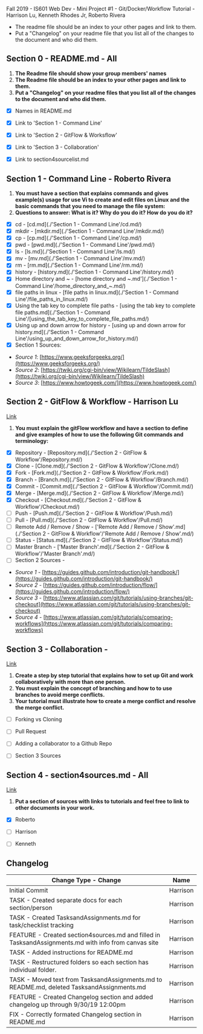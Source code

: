 Fall 2019 - IS601 Web Dev - Mini Project #1 - Git/Docker/Workflow Tutorial - Harrison Lu, Kenneth Rhodes Jr, Roberto Rivera

- The readme file should be an index to your other pages and link to them.
- Put a "Changelog" on your readme file that you list all of the changes to the document and who did them.



## Section 0 - README.md - All
1. **The Readme file should show your group members' names**
2. **The Readme file should be an index to your other pages and link to them.**
3. **Put a "Changelog" on your readme files that you list all of the changes to the document and who did them.**

- [x] Names in README.md
- [x] Link to 'Section 1 - Command Line'
- [x] Link to 'Section 2 - GitFlow & Worksflow'
- [x] Link to 'Section 3 - Collaboration'
- [x] Link to section4sourcelist.md


## Section 1 - Command Line - Roberto Rivera
1. **You must have a section that explains commands and gives example(s) usage for use Vi to create and edit files on Linux and the basic commands that you need to manage the file system:**
2. **Questions to answer: What is it? Why do you do it? How do you do it?**

- [x] cd - [cd.md](./'Section 1 - Command Line'/cd.md/)
- [x] mkdir - [mkdir.md](./'Section 1 - Command Line'/mkdir.md/)
- [x] cp - [cp.md](./'Section 1 - Command Line'/cp.md/)
- [x] pwd - [pwd.md](./'Section 1 - Command Line'/pwd.md/)
- [x] ls - [ls.md](./'Section 1 - Command Line'/ls.md/)
- [x] mv - [mv.md](./'Section 1 - Command Line'/mv.md/)
- [x] rm - [rm.md](./'Section 1 - Command Line'/rm.md/)
- [x] history - [history.md](./'Section 1 - Command Line'/history.md/)
- [x] Home directory and ~ - [home directory and ~.md'](./'Section 1 - Command Line'/home_directory_and_~.md/)
- [x] file paths in linux - [file paths in linux.md](./'Section 1 - Command Line'/file_paths_in_linux.md/)
- [x] Using the tab key to complete file paths - [using the tab key to complete file paths.md](./'Section 1 - Command Line'/[using_the_tab_key_to_complete_file_paths.md/)
- [x] Using up and down arrow for history - [using up and down arrow for history.md](./'Section 1 - Command Line'/using_up_and_down_arrow_for_history.md/)
- [x] Section 1 Sources:
- *Source 1*: [https://www.geeksforgeeks.org/](https://www.geeksforgeeks.org/)
- *Source 2*: [https://twiki.org/cgi-bin/view/Wikilearn/TildeSlash](https://twiki.org/cgi-bin/view/Wikilearn/TildeSlash)
- *Source 3*: [https://www.howtogeek.com/](https://www.howtogeek.com/)



## Section 2 - GitFlow & Workflow - Harrison Lu
[Link]('Section%202%20-%20GitFlow%20&%20Workflow'/section2gitflow.md)
1. **You must explain the gitFlow workflow and have a section to define and give examples of how to use the following Git commands and terminology:**

- [x] Repository - [Repository.md](./'Section 2 - GitFlow & Workflow'/Repository.md/)
- [x] Clone - [Clone.md](./'Section 2 - GitFlow & Workflow'/Clone.md/)
- [x] Fork - [Fork.md](./'Section 2 - GitFlow & Workflow'/Fork.md/)
- [x] Branch - [Branch.md](./'Section 2 - GitFlow & Workflow'/Branch.md/)
- [x] Commit - [Commit.md](./'Section 2 - GitFlow & Workflow'/Commit.md/)
- [x] Merge - [Merge.md](./'Section 2 - GitFlow & Workflow'/Merge.md/)
- [x] Checkout - [Checkout.md](./'Section 2 - GitFlow & Workflow'/Checkout.md/)
- [ ] Push - [Push.md](./'Section 2 - GitFlow & Workflow'/Push.md/)
- [ ] Pull - [Pull.md](./'Section 2 - GitFlow & Workflow'/Pull.md/)
- [ ] Remote Add / Remove / Show - ['Remote Add / Remove / Show'.md](./'Section 2 - GitFlow & Workflow'/'Remote Add / Remove / Show'.md/)
- [ ] Status - [Status.md](./'Section 2 - GitFlow & Workflow'/Status.md/)
- [ ] Master Branch - ['Master Branch'.md](./'Section 2 - GitFlow & Workflow'/'Master Branch'.md/)
- [ ] Section 2 Sources -
- *Source 1* - [https://guides.github.com/introduction/git-handbook/](https://guides.github.com/introduction/git-handbook/)
- *Source 2* - [https://guides.github.com/introduction/flow/](https://guides.github.com/introduction/flow/)
- *Source 3* - [https://www.atlassian.com/git/tutorials/using-branches/git-checkout](https://www.atlassian.com/git/tutorials/using-branches/git-checkout)
- *Source 4* - [https://www.atlassian.com/git/tutorials/comparing-workflows](https://www.atlassian.com/git/tutorials/comparing-workflows)



## Section 3 - Collaboration -
[Link]('Section%203%20-%20Collaboration'/section3collaboration.md)
1. **Create a step by step tutorial that explains how to set up Git and work collaboratively with more than one person.**
2. **You must explain the concept of branching and how to to use branches to avoid merge conflicts.**
3. **Your tutorial must illustrate how to create a merge conflict and resolve the merge conflict.**

- [ ] Forking vs Cloning
- [ ] Pull Request
- [ ] Adding a collaborator to a Github Repo
- [ ] Section 3 Sources



## Section 4 - section4sources.md - All
[Link](section4sources.md)
1. **Put a section of sources with links to tutorials and feel free to link to other documents in your work.**

- [x] Roberto
- [ ] Harrison
- [ ] Kenneth



## Changelog
Change Type - Change | Name
-------------------- | -------------
Initial Commit | Harrison
TASK - Created separate docs for each section/person | Harrison
TASK - Created TasksandAssignments.md for task/checklist tracking | Harrison
FEATURE - Created section4sources.md and filled in TasksandAssignments.md with info from canvas site | Harrison
TASK - Added instructions for README.md | Harrison
TASK - Restructured folders so each section has individual folder. | Harrison
TASK - Moved text from TasksandAssignments.md to README.md, deleted TasksandAssignments.md | Harrison
FEATURE - Created Changelog section and added changelog up through 9/30/19 12:00pm | Harrison
FIX - Correctly formated Changelog section in README.md | Harrison

